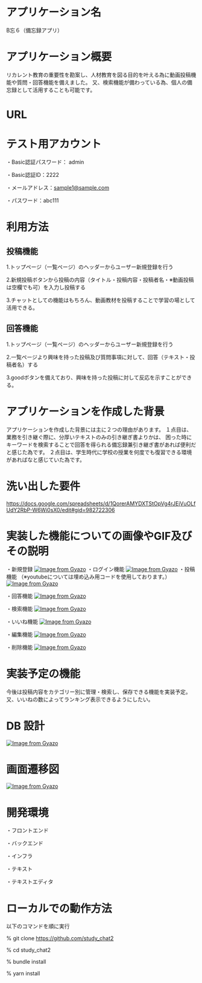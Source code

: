# アプリケーション名
 B忘６（備忘録アプリ）

# アプリケーション概要
リカレント教育の重要性を勘案し、人材教育を図る目的を叶える為に動画投稿機能や質問・回答機能を備えました。
又、検索機能が備わっている為、個人の備忘録として活用することも可能です。

# URL

# テスト用アカウント
・Basic認証パスワード： admin

・Basic認証ID：2222

・メールアドレス：sample1@sample.com

・パスワード：abc111

# 利用方法
## 投稿機能
1.トップページ（一覧ページ）のヘッダーからユーザー新規登録を行う

2.新規投稿ボタンから投稿の内容（タイトル・投稿内容・投稿者名・※動画投稿は空欄でも可）を入力し投稿する

3.チャットとしての機能はもちろん、動画教材を投稿することで学習の場として活用できる。

## 回答機能
1.トップページ（一覧ページ）のヘッダーからユーザー新規登録を行う

2.一覧ページより興味を持った投稿及び質問事項に対して、回答（テキスト・投稿者名）する

3.goodボタンを備えており、興味を持った投稿に対して反応を示すことができる。

# アプリケーションを作成した背景
アプリケーションを作成した背景には主に２つの理由があります。
１点目は、業務を引き継ぐ際に、分厚いテキストのみの引き継ぎ書よりかは、
困った時にキーワードを検索することで回答を得られる備忘録兼引き継ぎ書があれば便利だと感じた為です。
２点目は、学生時代に学校の授業を何度でも復習できる環境があればなと感じていた為です。

# 洗い出した要件
https://docs.google.com/spreadsheets/d/1QorerAMYDXTStOpVg4rJEjVuOLfUdY2RbP-W6Wi0sX0/edit#gid=982722306


# 実装した機能についての画像やGIF及びその説明
・新規登録
[![Image from Gyazo](https://i.gyazo.com/dea542fd450f5505d5ef7cebce629ea8.gif)](https://gyazo.com/dea542fd450f5505d5ef7cebce629ea8)
・ログイン機能
[![Image from Gyazo](https://i.gyazo.com/9759120f7587bb3663841df9872e7d41.gif)](https://gyazo.com/9759120f7587bb3663841df9872e7d41)
・投稿機能
（※youtubeについては埋め込み用コードを使用しております。）
[![Image from Gyazo](https://i.gyazo.com/1c80665ae6fbe5c140809295ab893f30.gif)](https://gyazo.com/1c80665ae6fbe5c140809295ab893f30)

・回答機能
[![Image from Gyazo](https://i.gyazo.com/70a78757bb19a8d08251734583bc29fa.gif)](https://gyazo.com/70a78757bb19a8d08251734583bc29fa)

・検索機能
[![Image from Gyazo](https://i.gyazo.com/581bc7896336c05ced4603c4da3bb9c3.gif)](https://gyazo.com/581bc7896336c05ced4603c4da3bb9c3)

・いいね機能
[![Image from Gyazo](https://i.gyazo.com/aae9cbdb3eac07d09bb63b5336860faf.gif)](https://gyazo.com/aae9cbdb3eac07d09bb63b5336860faf)

・編集機能
[![Image from Gyazo](https://i.gyazo.com/cc7b432e711b77acb79bef15d3013817.gif)](https://gyazo.com/cc7b432e711b77acb79bef15d3013817)

・削除機能
[![Image from Gyazo](https://i.gyazo.com/3691fc0834e0d1a4b683cd5b812f85b6.gif)](https://gyazo.com/3691fc0834e0d1a4b683cd5b812f85b6)

# 実装予定の機能
今後は投稿内容をカテゴリー別に管理・検索し、保存できる機能を実装予定。
又、いいねの数によってランキング表示できるようにしたい。


# DB 設計
[![Image from Gyazo](https://i.gyazo.com/8ecbe63294bcb468b930d8c9bf82fd31.png)](https://gyazo.com/8ecbe63294bcb468b930d8c9bf82fd31)

# 画面遷移図
[![Image from Gyazo](https://i.gyazo.com/a40122d09b9ef39222cf27cf437c509a.png)](https://gyazo.com/a40122d09b9ef39222cf27cf437c509a)

# 開発環境
・フロントエンド

・バックエンド

・インフラ

・テキスト

・テキストエディタ

# ローカルでの動作方法
以下のコマンドを順に実行

% git clone https://github.com/study_chat2

% cd study_chat2

% bundle install

% yarn install

